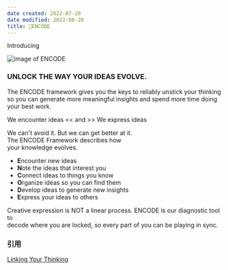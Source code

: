 ```yaml
---
date created: 2022-07-20
date modified: 2022-08-20
title: 🔡ENCODE
---
```

  

Introducing

![image of ENCODE](https://img2.oldwinter.top/🔡ENCODE_image_1.png)

### UNLOCK THE WAY YOUR IDEAS EVOLVE.

The ENCODE framework gives you the keys to reliably unstick your thinking so you can generate more meaningful insights and spend more time doing your best work.

We encounter ideas << and >> We express ideas

We can't avoid it. But we can get better at it.  
The ENCODE Framework describes how  
your knowledge evolves.

- **E**ncounter new ideas
- **N**ote the ideas that interest you
- **C**onnect ideas to things you know
- **O**rganize ideas so you can find them
- **D**evelop ideas to generate new insights
- **E**xpress your ideas to others

Creative expression is NOT a linear process. ENCODE is our diagnostic tool to  
decode where you are locked, so every part of you can be playing in sync.

### 引用

[Linking Your Thinking](https://www.linkingyourthinking.com/)
